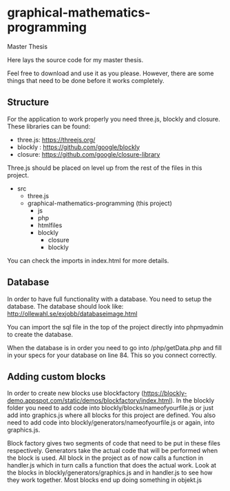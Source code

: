 # graphical-mathematics-programming
Master Thesis

Here lays the source code for my master thesis.

Feel free to download and use it as you please. However, there are some things that need to be done before it works completely.

## Structure
For the application to work properly you need three.js, blockly and closure. These libraries can be found:<br>

- three.js: https://threejs.org/
- blockly : https://github.com/google/blockly
- closure: https://github.com/google/closure-library

Three.js should be placed on level up from the rest of the files in this project.

- src
  - three.js
  - graphical-mathematics-programming (this project)
    - js
    - php
    - htmlfiles
    - blockly
      - closure
      - blockly

You can check the imports in index.html for more details.

## Database

In order to have full functionality with a database. You need to setup the database. The database should look like: http://ollewahl.se/exjobb/databaseimage.html

You can import the sql file in the top of the project directly into phpmyadmin to create the database.

When the database is in order you need to go into /php/getData.php and fill in your specs for your database on line 84. This so you connect correctly.

## Adding custom blocks

In order to create new blocks use blockfactory (https://blockly-demo.appspot.com/static/demos/blockfactory/index.html). In the blockly folder you need to add code into blockly/blocks/nameofyourfile.js or just add into graphics.js where all blocks for this project are defined. You also need to add code into blockly/generators/nameofyourfile.js or again, into graphics.js.

Block factory gives two segments of code that need to be put in these files respectively. Generators take the actual code that will be performed when the block is used. All block in the project as of now calls a function in handler.js which in turn calls a function that does the actual work. Look at the blocks in blockly/generators/graphics.js and in handler.js to see how they work together. Most blocks end up doing something in objekt.js
